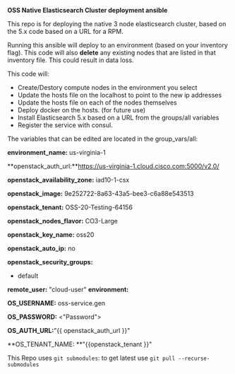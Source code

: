 **OSS Native Elasticsearch Cluster deployment ansible**

This repo is for deploying the native 3 node elasticsearch cluster, based on the 5.x code based on a URL for a RPM.

Running this ansible will deploy to an environment (based on your inventory flag).  This code will also **delete** any existing nodes that are listed in that inventory file.  This could result in data loss.  

This code will:

* Create/Destory compute nodes in the environment you select
* Update the hosts file on the localhost to point to the new ip addresses
* Update the hosts file on each of the nodes themselves
* Deploy docker on the hosts.  (for future use)
* Install Elasticsearch 5.x based on a URL from the groups/all variables
* Register the service with consul.

The variables that can be edited are located in the group_vars/all:

**environment_name:** us-virginia-1

**openstack_auth_url:**https://us-virginia-1.cloud.cisco.com:5000/v2.0/ 

**openstack_availability_zone:** iad10-1-csx 

**openstack_image:** 9e252722-8a63-43a5-bee3-c6a88e543513 

**openstack_tenant:** OSS-20-Testing-64156 

**openstack_nodes_flavor:** CO3-Large

**openstack_key_name:** oss20

**openstack_auto_ip:** no 

**openstack_security_groups:**
   - default

**remote_user:** "cloud-user"
**environment:**
   
**OS_USERNAME:** oss-service.gen   

**OS_PASSWORD:** <"Password">

**OS_AUTH_URL:**"{{ openstack_auth_url }}"

**OS_TENANT_NAME: **"{{openstack_tenant }}"


This Repo uses `git submodules`: to get latest use `git pull --recurse-submodules`